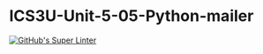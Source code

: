 # ICS3U-Unit-5-05-Python-mailer

[![GitHub's Super Linter](https://github.com/matthew-meech/ICS3U-Unit-5-05-Python-mailer/workflows/GitHub's%20Super%20Linter/badge.svg)](https://github.com/matthew-meech/ICS3U-Unit-5-05-Python-mailer/actions)
